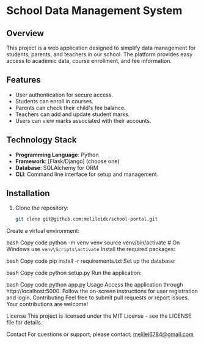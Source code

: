 # School Data Management System

## Overview

This project is a web application designed to simplify data management for students, parents, and teachers in our school. The platform provides easy access to academic data, course enrollment, and fee information.

## Features

- User authentication for secure access.
- Students can enroll in courses.
- Parents can check their child's fee balance.
- Teachers can add and update student marks.
- Users can view marks associated with their accounts.

## Technology Stack

- **Programming Language**: Python
- **Framework**: [Flask/Django] (choose one)
- **Database**: SQLAlchemy for ORM
- **CLI**: Command line interface for setup and management.

## Installation

1. Clone the repository:
   ```bash
   git clone git@github.com:melileidc/school-portal.git
Create a virtual environment:

bash
Copy code
python -m venv venv
source venv/bin/activate  # On Windows use `venv\Scripts\activate`
Install the required packages:

bash
Copy code
pip install -r requirements.txt
Set up the database:

bash
Copy code
python setup.py
Run the application:

bash
Copy code
python app.py
Usage
Access the application through http://localhost:5000.
Follow the on-screen instructions for user registration and login.
Contributing
Feel free to submit pull requests or report issues. Your contributions are welcome!

License
This project is licensed under the MIT License - see the LICENSE file for details.

Contact
For questions or support, please contact; melilei6784@gmail.com
